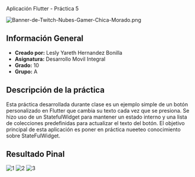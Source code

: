 Aplicación Flutter - Práctica 5

![Banner-de-Twitch-Nubes-Gamer-Chica-Morado.png](https://i.postimg.cc/15q3LFXF/Banner-de-Twitch-Nubes-Gamer-Chica-Morado.png)

## Información General

- **Creado por:** Lesly Yareth Hernandez Bonilla
- **Asignatura:** Desarrollo Movil Integral
- **Grado:** 10
- **Grupo:** A
## Descripción de la práctica

Esta práctica desarrollada durante clase es un ejemplo simple de un botón personalizado en Flutter que cambia su texto cada vez que se presiona. Se hizo uso de un StatefulWidget para mantener un estado interno y una lista de colecciones predefinidas para actualizar el texto del botón. El objetivo principal de esta aplicación es poner en práctica nueeteo conocimiento sobre StateFulWidget. 

## Resultado Pinal
![1](https://github.com/Lesly-hub/DMI_Practica06_180247/assets/74167109/670b764e-57a7-45c5-9bcd-c1721b18fa91)
![2](https://github.com/Lesly-hub/DMI_Practica06_180247/assets/74167109/21c1cf13-578c-40e2-88b3-fd56710c1259)
![3](https://github.com/Lesly-hub/DMI_Practica06_180247/assets/74167109/020d73b3-6d2f-45d6-89e3-ee08e5f50b7d)









